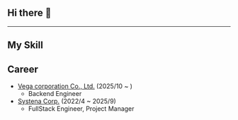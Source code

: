 ## Hi there 👋


---

## My Skill

## Career
- [Vega corporation Co., Ltd.](https://www.vega-c.com/) (2025/10 ~ )
  - Backend Engineer
- [Systena Corp.](https://www.systena.co.jp/) (2022/4 ~ 2025/9)
  - FullStack Engineer, Project Manager

<!--
**yo-works91/yo-works91** is a ✨ _special_ ✨ repository because its `README.md` (this file) appears on your GitHub profile.

Here are some ideas to get you started:

- 🔭 I’m currently working on ...
- 🌱 I’m currently learning ...
- 👯 I’m looking to collaborate on ...
- 🤔 I’m looking for help with ...
- 💬 Ask me about ...
- 📫 How to reach me: ...
- 😄 Pronouns: ...
- ⚡ Fun fact: ...
-->
